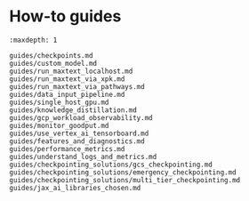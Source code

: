 <!--
 Copyright 2024 Google LLC

 Licensed under the Apache License, Version 2.0 (the "License");
 you may not use this file except in compliance with the License.
 You may obtain a copy of the License at

      https://www.apache.org/licenses/LICENSE-2.0

 Unless required by applicable law or agreed to in writing, software
 distributed under the License is distributed on an "AS IS" BASIS,
 WITHOUT WARRANTIES OR CONDITIONS OF ANY KIND, either express or implied.
 See the License for the specific language governing permissions and
 limitations under the License.
 -->

# How-to guides

```{toctree}
:maxdepth: 1

guides/checkpoints.md
guides/custom_model.md
guides/run_maxtext_localhost.md
guides/run_maxtext_via_xpk.md
guides/run_maxtext_via_pathways.md
guides/data_input_pipeline.md
guides/single_host_gpu.md
guides/knowledge_distillation.md
guides/gcp_workload_observability.md
guides/monitor_goodput.md
guides/use_vertex_ai_tensorboard.md
guides/features_and_diagnostics.md
guides/performance_metrics.md
guides/understand_logs_and_metrics.md
guides/checkpointing_solutions/gcs_checkpointing.md
guides/checkpointing_solutions/emergency_checkpointing.md
guides/checkpointing_solutions/multi_tier_checkpointing.md
guides/jax_ai_libraries_chosen.md
```
